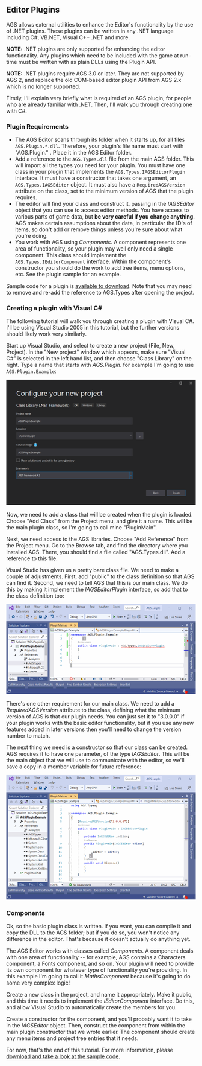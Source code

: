 ## Editor Plugins

AGS allows external utilities to enhance the Editor's functionality by the use of .NET plugins. These plugins can be written in any .NET language including C#, VB.NET, Visual C++ .NET and more.

**NOTE:** .NET plugins are only supported for enhancing the editor functionality. Any plugins which need to be included with the game at run-time must be written with as plain DLLs using the Plugin API.

**NOTE:** .NET plugins require AGS 3.0 or later. They are not supported by AGS 2, and replace the old COM-based editor plugin API from AGS 2.x which is no longer supported.

Firstly, I'll explain very briefly what is required of an AGS plugin, for people who are already familiar with .NET. Then, I'll walk you through creating one with C#.

### Plugin Requirements

* The AGS Editor scans through its folder when it starts up, for all files `AGS.Plugin.*.dll`. Therefore, your plugin's file name must start with "AGS.Plugin." . Place it in the AGS Editor folder.
* Add a reference to the `AGS.Types.dll` file from the main AGS folder. This will import all the types you need for your plugin.
You must have one class in your plugin that implements the `AGS.Types.IAGSEditorPlugin` interface. It must have a constructor that takes one argument, an `AGS.Types.IAGSEditor` object. It must also have a `RequiredAGSVersion` attribute on the class, set to the minimum version of AGS that the plugin requires.
* The editor will find your class and construct it, passing in the *IAGSEditor* object that you can use to access editor methods. You have access to various parts of game data, but **be very careful if you change anything**. AGS makes certain assumptions about the data, in particular the ID's of items, so don't add or remove things unless you're sure about what you're doing.
* You work with AGS using *Components*. A component represents one area of functionality, so your plugin may well only need a single component. This class should implement the `AGS.Types.IEditorComponent` interface. Within the component's constructor you should do the work to add tree items, menu options, etc. See the plugin sample for an example.

Sample code for a plugin is [available to download](https://www.adventuregamestudio.co.uk/AGS.Plugin.Sample.zip). Note that you may need to remove and re-add the reference to AGS.Types after opening the project.

### Creating a plugin with Visual C#

The following tutorial will walk you through creating a plugin with Visual C#. I'll be using Visual Studio 2005 in this tutorial, but the further versions should likely work very similarly.

Start up Visual Studio, and select to create a new project (File, New, Project). In the "New project" window which appears, make sure "Visual C#" is selected in the left hand list, and then choose "Class Library" on the right. Type a name that starts with *AGS.Plugin*. for example I'm going to use `AGS.Plugin.Example`:

_![Creating a new Class Library project](images/netplug1.png)_

Now, we need to add a class that will be created when the plugin is loaded. Choose "Add Class" from the Project menu, and give it a name. This will be the main plugin class, so I'm going to call mine "PluginMain".

Next, we need access to the AGS libraries. Choose "Add Reference" from the Project menu. Go to the Browse tab, and find the directory where you installed AGS. There, you should find a file called "AGS.Types.dll". Add a reference to this file.

Visual Studio has given us a pretty bare class file. We need to make a couple of adjustments. First, add "public" to the class definition so that AGS can find it. Second, we need to tell AGS that this is our main class. We do this by making it implement the *IAGSEditorPlugin* interface, so add that to the class definition too:

_![New class, now public and implementing the interface](images/netplug2.png)_

There's one other requirement for our main class. We need to add a *RequiredAGSVersion* attribute to the class, defining what the minimum version of AGS is that our plugin needs. You can just set it to "3.0.0.0" if your plugin works with the basic editor functionality, but if you use any new features added in later versions then you'll need to change the version number to match.

The next thing we need is a constructor so that our class can be created. AGS requires it to have one parameter, of the type *IAGSEditor*. This will be the main object that we will use to communicate with the editor, so we'll save a copy in a member variable for future reference:

_![Added attribute and basic plumbing](images/netplug3.png)_

### Components

Ok, so the basic plugin class is written. If you want, you can compile it and copy the DLL to the AGS folder; but if you do so, you won't notice any difference in the editor. That's because it doesn't actually do anything yet.

The AGS Editor works with classes called *Components*. A component deals with one area of functionality -- for example, AGS contains a Characters component, a Fonts component, and so on. Your plugin will need to provide its own component for whatever type of functionality you're providing. In this example I'm going to call it *MathsComponent* because it's going to do some very complex logic!

Create a new class in the project, and name it appropriately. Make it public, and this time it needs to implement the *IEditorComponent* interface. Do this, and allow Visual Studio to automatically create the members for you.

Create a constructor for the component, and you'll probably want it to take in the *IAGSEditor* object. Then, construct the component from within the main plugin constructor that we wrote earlier. The component should create any menu items and project tree entries that it needs.

For now, that's the end of this tutorial. For more information, please [download and take a look at the sample code](https://www.adventuregamestudio.co.uk/AGS.Plugin.Sample.zip).
